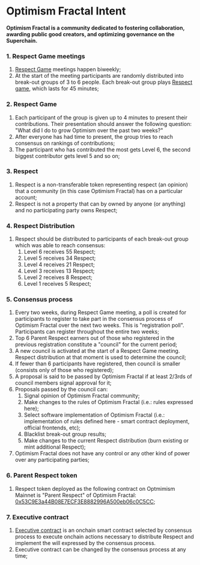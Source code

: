# Optimism Fractal Intent

**Optimism Fractal is a community dedicated to fostering collaboration, awarding public good creators, and optimizing governance on the Superchain.**

### **1. Respect Game meetings**

1. [Respect Game](https://github.com/sim31/frapps/blob/6d3d25a6b9720004e6e3425a846286ef35664d76/concepts/apps/of2/OF2-CONCEPT.md#2-respect-game) meetings happen biweekly;
2. At the start of the meeting participants are randomly distributed into break-out groups of 3 to 6 people. Each break-out group plays [Respect game](https://github.com/sim31/frapps/blob/6d3d25a6b9720004e6e3425a846286ef35664d76/concepts/apps/of2/OF2-CONCEPT.md#2-respect-game), which lasts for 45 minutes;

### **2. Respect Game**

1. Each participant of the group is given up to 4 minutes to present their contributions. Their presentation should answer the following question: "What did I do to grow Optimism over the past two weeks?"
2. After everyone has had time to present, the group tries to reach consensus on rankings of contributions;
3. The participant who has contributed the most gets Level 6, the second biggest contributor gets level 5 and so on;

### 3. Respect

1. Respect is a non-transferable token representing respect (an opinion) that a community (in this case Optimism Fractal) has on a particular account;
2. Respect is not a property that can by owned by anyone (or anything) and no participating party owns Respect;

### 4. Respect Distribution

1. Respect should be distributed to participants of each break-out group which was able to reach consensus:
    1. Level 6 receives 55 Respect;
    2. Level 5 receives 34 Respect;
    3. Level 4 receives 21 Respect;
    4. Level 3 receives 13 Respect;
    5. Level 2 receives 8 Respect;
    6. Level 1 receives 5 Respect;
    

### 5. Consensus process

1. Every two weeks, during Respect Game meeting, a poll is created for participants to register to take part in the consensus process of Optimism Fractal over the next two weeks. This is "registration poll". Participants can register throughout the entire two weeks;
2. Top 6 Parent Respect earners out of those who registered in the previous registration constitute a "council" for the current period;
3. A new council is activated at the start of a Respect Game meeting. Respect distribution at that moment is used to determine the council;
4. If fewer than 6 participants have registered, then council is smaller (consists only of those who registered);
5. A proposal is said to be passed by Optimism Fractal if at least 2/3rds of council members signal approval for it;
6. Proposals passed by the council can:
    1. Signal opinion of Optimism Fractal community;
    2. Make changes to the rules of Optimism Fractal (i.e.: rules expressed here);
    3. Select software implementation of Optimism Fractal (i.e.: implementation of rules defined here - smart contract deployment, official frontends, etc);
    4. Blacklist break-out group results;
    5. Make changes to the current Respect distribution (burn existing or mint additional Respect);
7. Optimism Fractal does not have any control or any other kind of power over any participating parties;

### 6. Parent Respect token

1. Respect token deployed as the following contract on Optmimism Mainnet is "Parent Respect" of Optimism Fractal: [0x53C9E3a44B08E7ECF3E8882996A500eb06c0C5CC](https://www.notion.so/4b08e7ecf3e8882996a500eb06c0c5cc?pvs=21);

### 7. Executive contract

1. [Executive contract](https://snapshot.org/#/optimismfractal.eth/proposal/0x3c35f474b1e2c037f32455abd75d027aa29d402200ac649fecb8b46c789c26a3) is an onchain smart contract selected by consensus process to execute onchain actions necessary to distribute Respect and implement the will expressed by the consensus process.
2. Executive contract can be changed by the consensus process at any time;
